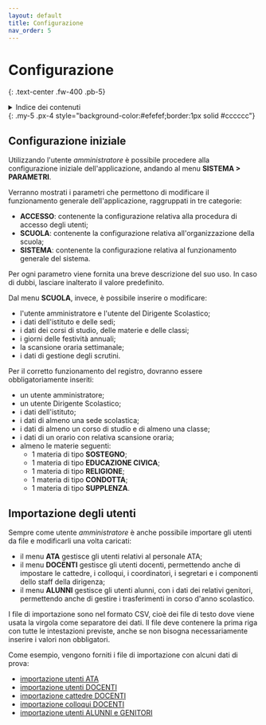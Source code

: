 ```yaml
---
layout: default
title: Configurazione
nav_order: 5
---
```


# Configurazione
{: .text-center .fw-400 .pb-5}

<details markdown="block">
  <summary>Indice dei contenuti</summary>
  {: .text-delta .text-center}
1. TOC
{:toc}
</details>
{: .my-5 .px-4 style="background-color:#efefef;border:1px solid #cccccc"}


## Configurazione iniziale

Utilizzando l'utente _amministratore_ è possibile procedere alla configurazione iniziale
dell'applicazione, andando al menu **SISTEMA > PARAMETRI**.

Verranno mostrati i parametri che permettono di modificare il funzionamento
generale dell'applicazione, raggruppati in tre categorie:
  - **ACCESSO**: contenente la configurazione relativa alla procedura di accesso degli utenti;
  - **SCUOLA**: contenente la configurazione relativa all'organizzazione della scuola;
  - **SISTEMA**: contenente la configurazione relativa al funzionamento generale del sistema.

Per ogni parametro viene fornita una breve descrizione del suo uso. In caso di dubbi,
lasciare inalterato il valore predefinito.

Dal menu **SCUOLA**, invece, è possibile inserire o modificare:
- l'utente amministratore e l'utente del Dirigente Scolastico;
- i dati dell'istituto e delle sedi;
- i dati dei corsi di studio, delle materie e delle classi;
- i giorni delle festività annuali;
- la scansione oraria settimanale;
- i dati di gestione degli scrutini.

Per il corretto funzionamento del registro, dovranno essere obbligatoriamente inseriti:
- un utente amministratore;
- un utente Dirigente Scolastico;
- i dati dell'istituto;
- i dati di almeno una sede scolastica;
- i dati di almeno un corso di studio e di almeno una classe;
- i dati di un orario con relativa scansione oraria;
- almeno le materie seguenti:
  - 1 materia di tipo **SOSTEGNO**;
  - 1 materia di tipo **EDUCAZIONE CIVICA**;
  - 1 materia di tipo **RELIGIONE**;
  - 1 materia di tipo **CONDOTTA**;
  - 1 materia di tipo **SUPPLENZA**.


## Importazione degli utenti

Sempre come utente _amministratore_ è anche possibile importare gli utenti da file e
modificarli una volta caricati:
- il menu **ATA** gestisce gli utenti relativi al personale ATA;
- il menu **DOCENTI** gestisce gli utenti docenti, permettendo anche di impostare le
    cattedre, i colloqui, i coordinatori, i segretari e i componenti dello staff della
    dirigenza;
- il menu **ALUNNI** gestisce gli utenti alunni, con i dati dei relativi genitori,
    permettendo anche di gestire i trasferimenti in corso d'anno scolastico.

I file di importazione sono nel formato CSV, cioè dei file di testo dove viene usata la virgola come
separatore dei dati. Il file deve contenere la prima riga con tutte le intestazioni previste,
anche se non bisogna necessariamente inserire i valori non obbligatori.

Come esempio, vengono forniti i file di importazione con alcuni dati di prova:
  - [importazione utenti ATA](/assets/docs/IMPORTA_ATA.csv)
  - [importazione utenti DOCENTI](/assets/docs/IMPORTA_DOCENTI.csv)
  - [importazione cattedre DOCENTI](/assets/docs/IMPORTA_CATTEDRE.csv)
  - [importazione colloqui DOCENTI](/assets/docs/IMPORTA_COLLOQUI.csv)
  - [importazione utenti ALUNNI e GENITORI](/assets/docs/IMPORTA_DOCENTI.csv)
